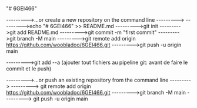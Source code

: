 "# 6GEI466" 

--------->…or create a new repository on the command line --------->
  --------->echo "# 6GEI466" >> README.md
  --------->git init
  --------->git add README.md
  --------->git commit -m "first commit"
  --------->git branch -M main
  --------->git remote add origin https://github.com/woobladoo/6GEI466.git
  --------->git push -u origin main

--------->git add --a (ajouter tout fichiers au pipeline git: avant de faire le commit et le push)

--------->…or push an existing repository from the command line --------->
 ---------> git remote add origin https://github.com/woobladoo/6GEI466.git
  --------->git branch -M main
--------->  git push -u origin main
